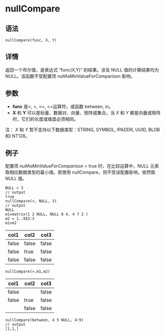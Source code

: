# nullCompare

## 语法

`nullCompare(func, X, Y)`

## 详情

返回一个布尔值，是表达式 “func(X,Y)” 的结果。涉及 NULL 值的计算结果均为 NULL。该函数不受配置项
nullAsMinValueForComparison 影响。

## 参数

* **func** 是<, >, >=, <=运算符，或函数 between,
  in。
* **X** 和 **Y** 可以是标量、数据对、向量、矩阵或集合。当 *X* 和
  *Y* 都是向量或矩阵时，它们的长度或维度必须相同。

注： *X* 和 *Y* 暂不支持以下数据类型：STRING, SYMBOL, IPADDR, UUID,
BLOB 和I NT128。

## 例子

配置项 *nullAsMinValueForComparison* = true 时，在比较运算中，NULL
元素取相应数据类型的最小值。若使用 nullCompare，则不受该配置影响，依然取 NULL 值。

```
NULL < 3
// output
true
nullCompare(<, NULL, 3)
// output
NULL
m1=matrix(1 2 NULL, NULL 8 4, 4 7 2 )
m2 = 1..9$3:3
m1>m2
```

| col1 | col2 | col3 |
| --- | --- | --- |
| false | false | false |
| false | true | false |
| false | false | false |

```
nullCompare(>,m1,m2)
```

| col1 | col2 | col3 |
| --- | --- | --- |
| false |  | false |
| false | true | false |
|  | false | false |

```
nullCompare(between, 4 5 NULL, 4:9)
// output
[1,1,]
```

